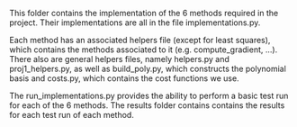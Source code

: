 This folder contains the implementation of the 6 methods required in the project. Their implementations are all in the file implementations.py.

Each method has an associated helpers file (except for least squares), which contains the methods associated to it (e.g. compute_gradient, ...). There also are general helpers files, namely helpers.py and proj1_helpers.py, as well as build_poly.py, which constructs the polynomial basis and costs.py, which contains the cost functions we use. 

The run_implementations.py provides the ability to perform a basic test run for each of the 6 methods. The results folder contains contains the results for each test run of each method.
